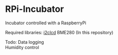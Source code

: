 # RPi-Incubator
Incubator controlled with a RaspberryPi

Required libraries:
[i2clcd](https://github.com/sotakan/i2clcd)
BME280 (In this repository)

Todo:
Data logging  
Humidity control
